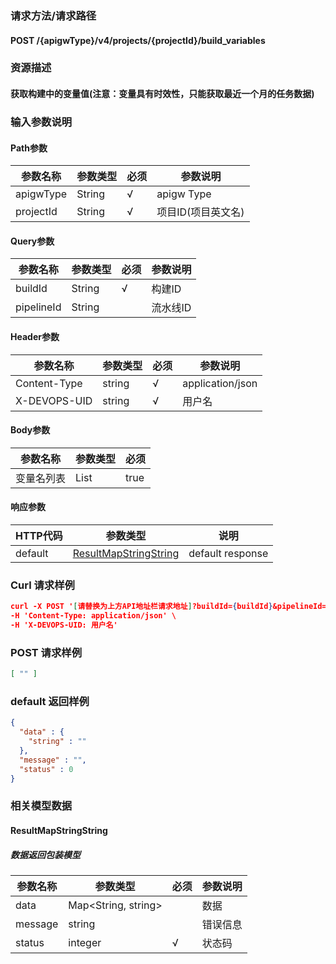 ### 请求方法/请求路径
#### POST /{apigwType}/v4/projects/{projectId}/build_variables
### 资源描述
#### 获取构建中的变量值(注意：变量具有时效性，只能获取最近一个月的任务数据)
### 输入参数说明
#### Path参数

| 参数名称      | 参数类型   | 必须  | 参数说明        |
| --------- | ------ | --- | ----------- |
| apigwType | String | √   | apigw Type  |
| projectId | String | √   | 项目ID(项目英文名) |

#### Query参数

| 参数名称       | 参数类型   | 必须  | 参数说明  |
| ---------- | ------ | --- | ----- |
| buildId    | String | √   | 构建ID  |
| pipelineId | String |     | 流水线ID |

#### Header参数

| 参数名称         | 参数类型   | 必须  | 参数说明             |
| ------------ | ------ | --- | ---------------- |
| Content-Type | string | √   | application/json |
| X-DEVOPS-UID | string | √   | 用户名              |

#### Body参数

| 参数名称  | 参数类型         | 必须   |
| ----- | ------------ | ---- |
| 变量名列表 | List<string> | true |

#### 响应参数

| HTTP代码  | 参数类型                                            | 说明               |
| ------- | ----------------------------------------------- | ---------------- |
| default | [ResultMapStringString](#ResultMapStringString) | default response |

### Curl 请求样例

```Json
curl -X POST '[请替换为上方API地址栏请求地址]?buildId={buildId}&pipelineId={pipelineId}' \
-H 'Content-Type: application/json' \
-H 'X-DEVOPS-UID: 用户名' 
```

### POST 请求样例

```Json
[ "" ]
```

### default 返回样例

```Json
{
  "data" : {
    "string" : ""
  },
  "message" : "",
  "status" : 0
}
```

### 相关模型数据
#### ResultMapStringString
##### 数据返回包装模型

| 参数名称    | 参数类型                | 必须  | 参数说明 |
| ------- | ------------------- | --- | ---- |
| data    | Map<String, string> |     | 数据   |
| message | string              |     | 错误信息 |
| status  | integer             | √   | 状态码  |

 
